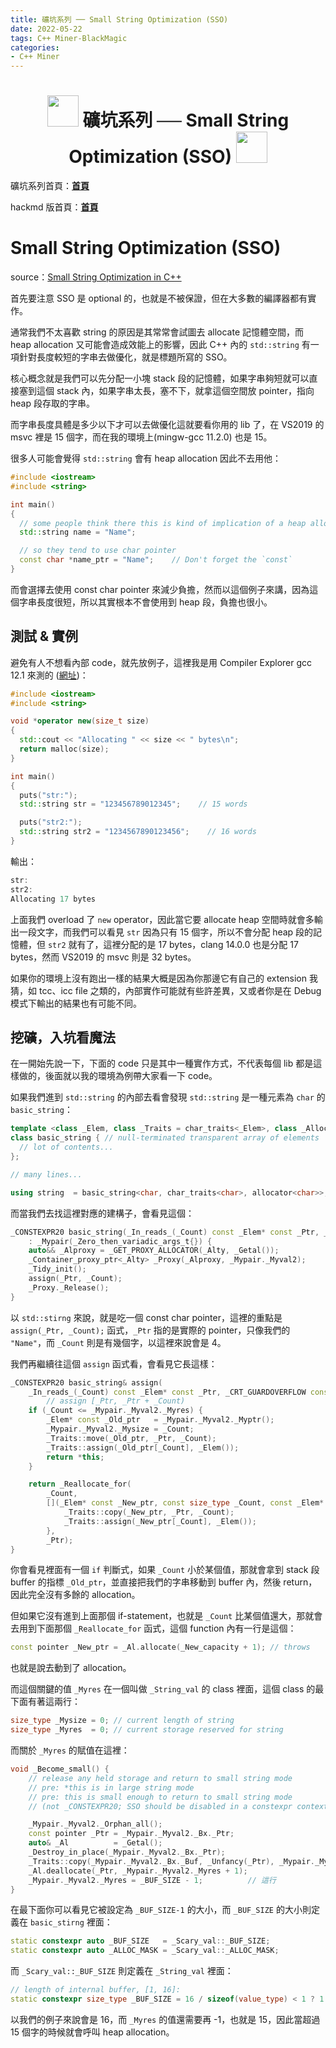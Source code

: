 ```yaml
---
title: 礦坑系列 ── Small String Optimization (SSO)
date: 2022-05-22
tags: C++ Miner-BlackMagic
categories:
- C++ Miner
---
```


<h1><center><img src = "https://i.imgur.com/thmVmX6.png?w=1000" height = 50> 礦坑系列 ── Small String Optimization (SSO) <img src = "https://i.imgur.com/thmVmX6.png?w=1000" height = 50></center></h1>

礦坑系列首頁：<strong><a href = "https://github.com/Mes0903/Cpp-Miner" class = "redlink">首頁</a></strong>

hackmd 版首頁：<strong><a href = "https://hackmd.io/@Mes/Cpp_Miner/https%3A%2F%2Fhackmd.io%2F%40Mes%2FPreface" class = "redlink">首頁</a></strong>

# Small String Optimization (SSO)

source：[Small String Optimization in C++](https://www.youtube.com/watch?v=S7oVXMzTo4w)

首先要注意 SSO 是 <span class = "yellow">optional</span> 的，也就是不被保證，但在大多數的編譯器都有實作。

通常我們不太喜歡 string 的原因是其常常會試圖去 allocate 記憶體空間，而 heap allocation 又可能會造成效能上的影響，因此 C++ 內的 `std::string` 有一項針對長度較短的字串去做優化，就是標題所寫的 SSO。

核心概念就是我們可以先分配一小塊 stack 段的記憶體，如果字串夠短就可以直接塞到這個 stack 內，如果字串太長，塞不下，就拿這個空間放 pointer，指向 heap 段存取的字串。

而字串長度具體是多少以下才可以去做優化這就要看你用的 lib 了，在 VS2019 的 msvc 裡是 15 個字，而在我的環境上(mingw-gcc 11.2.0) 也是 15。

很多人可能會覺得 `std::string` 會有 heap allocation 因此不去用他：

```cpp
#include <iostream>
#include <string>

int main()
{
  // some people think there this is kind of implication of a heap allocation
  std::string name = "Name";

  // so they tend to use char pointer
  const char *name_ptr = "Name";    // Don't forget the `const`
}
````

而會選擇去使用 const char pointer 來減少負擔，然而以這個例子來講，因為這個字串長度很短，所以其實根本不會使用到 heap 段，負擔也很小。

## 測試 & 實例

避免有人不想看內部 code，就先放例子，這裡我是用 Compiler Explorer gcc 12.1 來測的 ([網址](https://godbolt.org/z/qajh5PeKc))：

```cpp
#include <iostream>
#include <string>

void *operator new(size_t size)
{
  std::cout << "Allocating " << size << " bytes\n";
  return malloc(size);
}

int main()
{
  puts("str:");
  std::string str = "123456789012345";    // 15 words

  puts("str2:");
  std::string str2 = "1234567890123456";    // 16 words
}
```

輸出：

```cpp
str:
str2:
Allocating 17 bytes
```

上面我們 overload 了 `new` operator，因此當它要 allocate heap 空間時就會多輸出一段文字，而我們可以看見 `str` 因為只有 15 個字，所以不會分配 heap 段的記憶體，但 `str2` 就有了，這裡分配的是 17 bytes，clang 14.0.0 也是分配 17 bytes，然而 VS2019 的 msvc 則是 32 bytes。

如果你的環境上沒有跑出一樣的結果大概是因為你那邊它有自己的 extension 我猜，如 tcc、icc file 之類的，內部實作可能就有些許差異，又或者你是在 Debug 模式下輸出的結果也有可能不同。

## 挖礦，入坑看魔法

在一開始先說一下，<span class = "yellow">下面的 code 只是其中一種實作方式</span>，不代表每個 lib 都是這樣做的，後面就以我的環境為例帶大家看一下 code。

如果我們進到 `std::string` 的內部去看會發現 `std::string` 是一種元素為 `char` 的 `basic_string`：

```cpp
template <class _Elem, class _Traits = char_traits<_Elem>, class _Alloc = allocator<_Elem>>
class basic_string { // null-terminated transparent array of elements
  // lot of contents...
};

// many lines...

using string  = basic_string<char, char_traits<char>, allocator<char>>;
```

而當我們去找這裡對應的建構子，會看見這個：

```cpp
_CONSTEXPR20 basic_string(_In_reads_(_Count) const _Elem* const _Ptr, _CRT_GUARDOVERFLOW const size_type _Count)
    : _Mypair(_Zero_then_variadic_args_t{}) {
    auto&& _Alproxy = _GET_PROXY_ALLOCATOR(_Alty, _Getal());
    _Container_proxy_ptr<_Alty> _Proxy(_Alproxy, _Mypair._Myval2);
    _Tidy_init();
    assign(_Ptr, _Count);
    _Proxy._Release();
}
```

以 `std::stirng` 來說，就是吃一個 const char pointer，這裡的重點是 `assign(_Ptr, _Count);` 函式，`_Ptr` 指的是實際的 pointer，只像我們的 `"Name"`，而 `_Count` 則是有幾個字，以這裡來說會是 4。

我們再繼續往這個 `assign` 函式看，會看見它長這樣：

```cpp
_CONSTEXPR20 basic_string& assign(
    _In_reads_(_Count) const _Elem* const _Ptr, _CRT_GUARDOVERFLOW const size_type _Count) {
        // assign [_Ptr, _Ptr + _Count)
    if (_Count <= _Mypair._Myval2._Myres) {
        _Elem* const _Old_ptr   = _Mypair._Myval2._Myptr();
        _Mypair._Myval2._Mysize = _Count;
        _Traits::move(_Old_ptr, _Ptr, _Count);
        _Traits::assign(_Old_ptr[_Count], _Elem());
        return *this;
    }

    return _Reallocate_for(
        _Count,
        [](_Elem* const _New_ptr, const size_type _Count, const _Elem* const _Ptr) {
            _Traits::copy(_New_ptr, _Ptr, _Count);
            _Traits::assign(_New_ptr[_Count], _Elem());
        },
        _Ptr);
}
```

你會看見裡面有一個 `if` 判斷式，如果 `_Count` 小於某個值，那就會拿到 stack 段 buffer 的指標 `_Old_ptr`，並直接把我們的字串移動到 buffer 內，然後 return，因此完全<span class = "yellow">沒有多餘的 allocation</span>。

但如果它沒有進到上面那個 if-statement，也就是 `_Count` 比某個值還大，那就會去用到下面那個 `_Reallocate_for` 函式，這個 function 內有一行是這個：

```cpp
const pointer _New_ptr = _Al.allocate(_New_capacity + 1); // throws
```

也就是說去動到了 allocation。

而這個關鍵的值 `_Myres` 在一個叫做 `_String_val` 的 class 裡面，這個 class 的最下面有著這兩行：

```cpp
size_type _Mysize = 0; // current length of string
size_type _Myres  = 0; // current storage reserved for string
```

而關於 `_Myres` 的賦值在這裡：

```cpp
void _Become_small() {
    // release any held storage and return to small string mode
    // pre: *this is in large string mode
    // pre: this is small enough to return to small string mode
    // (not _CONSTEXPR20; SSO should be disabled in a constexpr context)

    _Mypair._Myval2._Orphan_all();
    const pointer _Ptr = _Mypair._Myval2._Bx._Ptr;
    auto& _Al          = _Getal();
    _Destroy_in_place(_Mypair._Myval2._Bx._Ptr);
    _Traits::copy(_Mypair._Myval2._Bx._Buf, _Unfancy(_Ptr), _Mypair._Myval2._Mysize + 1);
    _Al.deallocate(_Ptr, _Mypair._Myval2._Myres + 1);
    _Mypair._Myval2._Myres = _BUF_SIZE - 1;          // 這行
}
```

在最下面你可以看見它被設定為 `_BUF_SIZE-1` 的大小，而 `_BUF_SIZE` 的大小則定義在 `basic_stirng` 裡面：

```cpp
static constexpr auto _BUF_SIZE   = _Scary_val::_BUF_SIZE;
static constexpr auto _ALLOC_MASK = _Scary_val::_ALLOC_MASK;
```

而 `_Scary_val::_BUF_SIZE` 則定義在 `_String_val` 裡面：

```cpp
// length of internal buffer, [1, 16]:
static constexpr size_type _BUF_SIZE = 16 / sizeof(value_type) < 1 ? 1 : 16 / sizeof(value_type);
```

以我們的例子來說會是 16，而 `_Myres` 的值還需要再 -1，也就是 15，因此當超過 15 個字的時候就會呼叫 heap allocation。
